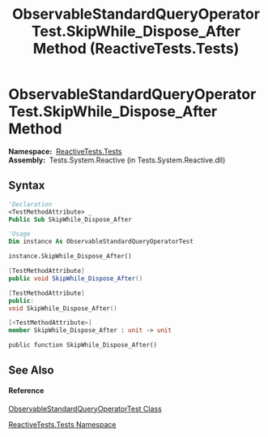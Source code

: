 ﻿---
title: ObservableStandardQueryOperatorTest.SkipWhile_Dispose_After Method  (ReactiveTests.Tests)
TOCTitle: SkipWhile_Dispose_After Method
ms:assetid: M:ReactiveTests.Tests.ObservableStandardQueryOperatorTest.SkipWhile_Dispose_After
ms:mtpsurl: https://msdn.microsoft.com/en-us/library/reactivetests.tests.observablestandardqueryoperatortest.skipwhile_dispose_after(v=VS.103)
ms:contentKeyID: 36621005
ms.date: 06/28/2011
mtps_version: v=VS.103
f1_keywords:
- ReactiveTests.Tests.ObservableStandardQueryOperatorTest.SkipWhile_Dispose_After
dev_langs:
- CSharp
- JScript
- VB
- FSharp
- c++
---

# ObservableStandardQueryOperatorTest.SkipWhile\_Dispose\_After Method

**Namespace:**  [ReactiveTests.Tests](hh289046\(v=vs.103\).md)  
**Assembly:**  Tests.System.Reactive (in Tests.System.Reactive.dll)

## Syntax

``` vb
'Declaration
<TestMethodAttribute> _
Public Sub SkipWhile_Dispose_After
```

``` vb
'Usage
Dim instance As ObservableStandardQueryOperatorTest

instance.SkipWhile_Dispose_After()
```

``` csharp
[TestMethodAttribute]
public void SkipWhile_Dispose_After()
```

``` c++
[TestMethodAttribute]
public:
void SkipWhile_Dispose_After()
```

``` fsharp
[<TestMethodAttribute>]
member SkipWhile_Dispose_After : unit -> unit 
```

``` jscript
public function SkipWhile_Dispose_After()
```

## See Also

#### Reference

[ObservableStandardQueryOperatorTest Class](hh288944\(v=vs.103\).md)

[ReactiveTests.Tests Namespace](hh289046\(v=vs.103\).md)

